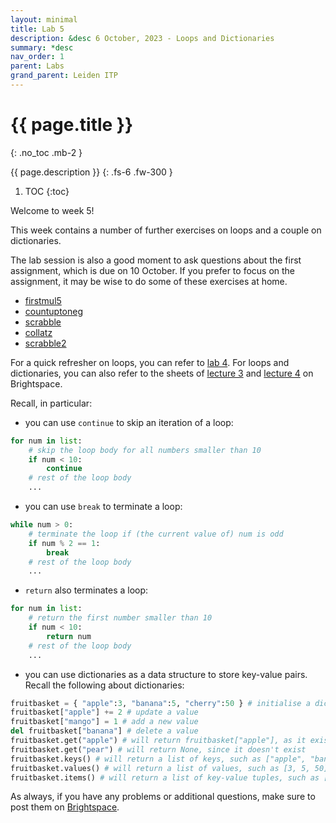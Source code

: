 ```yaml
---
layout: minimal
title: Lab 5
description: &desc 6 October, 2023 - Loops and Dictionaries
summary: *desc
nav_order: 1
parent: Labs
grand_parent: Leiden ITP
---
```


# {{ page.title }}
{: .no_toc .mb-2 }

{{ page.description }}
{: .fs-6 .fw-300 }

1. TOC
{:toc}

Welcome to week 5!

This week contains a number of further exercises on loops and a couple on dictionaries.

The lab session is also a good moment to ask questions about the first assignment, which is due on 10 October. If you prefer to focus on the assignment, it may be wise to do some of these exercises at home.

- [firstmul5](https://codingbat.com/prob/p248129)
- [countuptoneg](https://codingbat.com/prob/p247485)
- [scrabble](https://codingbat.com/prob/p266552)
- [collatz](https://codingbat.com/prob/p226751)
- [scrabble2](https://codingbat.com/prob/p233769)

For a quick refresher on loops, you can refer to [lab 4](/LeidenITP/2023/09/28/lab-4.html). For loops and dictionaries, you can also refer to the sheets of [lecture 3](https://brightspace.universiteitleiden.nl/d2l/le/lessons/240322/topics/2639539) and [lecture 4](https://brightspace.universiteitleiden.nl/d2l/le/lessons/240322/topics/2647943) on Brightspace.

Recall, in particular:
- you can use `continue` to skip an iteration of a loop:
```python
for num in list:
	# skip the loop body for all numbers smaller than 10
	if num < 10:
		continue
	# rest of the loop body
	...
```
- you can use `break` to terminate a loop:
```python
while num > 0:
	# terminate the loop if (the current value of) num is odd
	if num % 2 == 1:
		break
	# rest of the loop body
	...
```
- `return` also terminates a loop:
```python
for num in list:
	# return the first number smaller than 10
	if num < 10:
		return num
	# rest of the loop body
	...
```
- you can use dictionaries as a data structure to store key-value pairs. Recall the following about dictionaries:
```python
fruitbasket = { "apple":3, "banana":5, "cherry":50 } # initialise a dictionary
fruitbasket["apple"] += 2 # update a value
fruitbasket["mango"] = 1 # add a new value
del fruitbasket["banana"] # delete a value
fruitbasket.get("apple") # will return fruitbasket["apple"], as it exists
fruitbasket.get("pear") # will return None, since it doesn't exist
fruitbasket.keys() # will return a list of keys, such as ["apple", "banana", "cherry"]
fruitbasket.values() # will return a list of values, such as [3, 5, 50]
fruitbasket.items() # will return a list of key-value tuples, such as [("apple", 3), ("banana", 5), ("cherry", 50)]
```

As always, if you have any problems or additional questions, make sure to post them on [Brightspace](https://brightspace.universiteitleiden.nl/d2l/le/240322/discussions/List).
